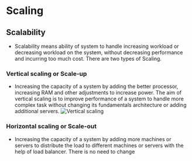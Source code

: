 # Scaling
## Scalability
* Scalability means ability of system to handle increasing workload or decreasing workload on the system, without decreasing performance and incurring too much cost. There are two types of Scaling.
### Vertical scaling or Scale-up
* Increasing the capacity of a system by adding the better processor, increasing RAM and other adjustments to increase power. The aim of vertical scaling is to improve performance of a system to handle more complex task without changing its fundamentals architecture or adding additional servers.
![Vertical scaling](https://media.geeksforgeeks.org/wp-content/uploads/20240208190406/vertical.webp)
### Horizontal scaling or Scale-out
* Increasing the capacity of a system by adding more machines or servers to distribute the load to different machines or servers with the help of load balancer. There is no need to change
